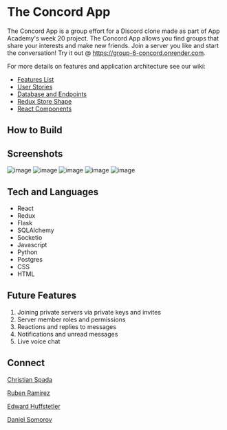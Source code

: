 # The Concord App

The Concord App is a group effort for a Discord clone made as part of App Academy's week 20 project. The Concord App allows you find groups that share your interests and make new friends. Join a server you like and start the conversation! Try it out @ https://group-6-concord.onrender.com.

For more details on features and application architecture see our wiki: 
* [Features List](https://github.com/Somorovd/appacademy-group-project-discord/wiki/Feature-List)
* [User Stories](https://github.com/Somorovd/appacademy-group-project-discord/wiki/User-Stories)
* [Database and Endpoints](https://github.com/Somorovd/appacademy-group-project-discord/wiki/Database,-API-Endpoints,-and-Frontend-Routes)
* [Redux Store Shape](https://github.com/Somorovd/appacademy-group-project-discord/wiki/Store-Shape)
* [React Components](https://github.com/Somorovd/appacademy-group-project-discord/wiki/React-Component-List)

## How to Build

## Screenshots
![image](https://github.com/Somorovd/appacademy-group-project-discord/assets/18534469/6b434f88-be38-4cef-be3e-6ae63e2e72e4)
![image](https://github.com/Somorovd/appacademy-group-project-discord/assets/18534469/1d67dfe5-1a71-4fb9-ba0d-05a620494704)
![image](https://github.com/Somorovd/appacademy-group-project-discord/assets/18534469/3414affc-90cf-4e6f-a3a8-1911b64937e9)
![image](https://github.com/Somorovd/appacademy-group-project-discord/assets/18534469/4238376d-9280-4e97-ab66-c7787b495b97)
![image](https://github.com/Somorovd/appacademy-group-project-discord/assets/18534469/e03c1058-e514-4348-bdd1-f56d4dafaa25)

## Tech and Languages

* React
* Redux
* Flask
* SQLAlchemy
* Socketio
* Javascript
* Python
* Postgres
* CSS
* HTML

## Future Features

1. Joining private servers via private keys and invites
2. Server member roles and permissions
3. Reactions and replies to messages
4. Notifications and unread messages
5. Live voice chat

## Connect
[Christian Spada](https://github.com/christian-spada)

[Ruben Ramirez](https://github.com/RubenRamirez12)

[Edward Huffstetler](https://github.com/Somorovd)

[Daniel Somorov](https://github.com/Somorovd)


